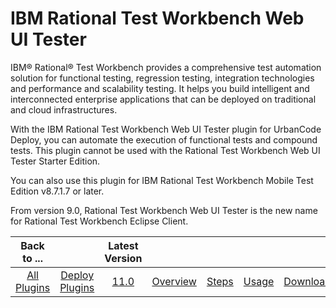 
IBM Rational Test Workbench Web UI Tester
=========================================

IBM® Rational® Test Workbench provides a comprehensive test automation solution for functional testing, regression testing, integration technologies and performance and scalability testing. It helps you build intelligent and interconnected enterprise applications that can be deployed on traditional and cloud infrastructures.

With the IBM Rational Test Workbench Web UI Tester plugin for UrbanCode Deploy, you can automate the execution of functional tests and compound tests. This plugin cannot be used with the Rational Test Workbench Web UI Tester Starter Edition.

You can also use this plugin for IBM Rational Test Workbench Mobile Test Edition v8.7.1.7 or later.

From version 9.0, Rational Test Workbench Web UI Tester is the new name for Rational Test Workbench Eclipse Client.


|Back to ...||Latest Version|||||
| :---: | :---: | :---: | :---: | :---: | :---: | :---: |
|[All Plugins](../../index.md)|[Deploy Plugins](../README.md)|[11.0](https://raw.githubusercontent.com/UrbanCode/IBM-UCD-PLUGINS/main/files/RFT-WebUI-UCD/RFT-UCD-UITest-11.0.zip)|[Overview](overview.md)|[Steps](steps.md)|[Usage](usage.md)|[Downloads](downloads.md)|
